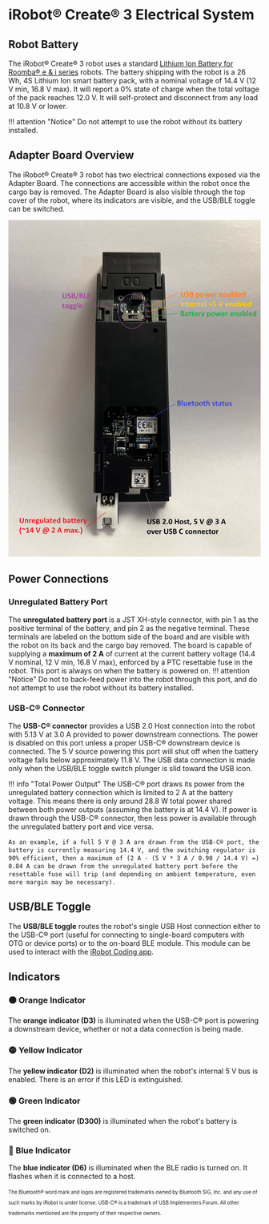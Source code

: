 # iRobot® Create® 3 Electrical System

## Robot Battery
The iRobot® Create® 3 robot uses a standard [Lithium Ion Battery for Roomba® e & i series](https://store.irobot.com/default/parts-and-accessories/roomba-batteries/) robots.
The battery shipping with the robot is a 26 Wh, 4S Lithium Ion smart battery pack, with a nominal voltage of 14.4 V (12 V min, 16.8 V max).
It will report a 0% state of charge when the total voltage of the pack reaches 12.0 V.
It will self-protect and disconnect from any load at 10.8 V or lower.

!!! attention "Notice"
    Do not attempt to use the robot without its battery installed.

## Adapter Board Overview
The iRobot® Create® 3 robot has two electrical connections exposed via the Adapter Board.
The connections are accessible within the robot once the cargo bay is removed.
The Adapter Board is also visible through the top cover of the robot, where its indicators are visible, and the USB/BLE toggle can be switched.

![Adapter Board](data/adapter_out.jpg "Adapter Board")

## Power Connections
### Unregulated Battery Port
The **unregulated battery port** is a JST XH-style connector, with pin 1 as the positive terminal of the battery, and pin 2 as the negative terminal.
These terminals are labeled on the bottom side of the board and are visible with the robot on its back and the cargo bay removed.
The board is capable of supplying a **maximum of 2 A** of current at the current battery voltage (14.4 V nominal, 12 V min, 16.8 V max), enforced by a PTC resettable fuse in the robot.
This port is always on when the battery is powered on.
!!! attention "Notice"
    Do not to back-feed power into the robot through this port, and do not attempt to use the robot without its battery installed.

### USB-C® Connector
The **USB-C® connector** provides a USB 2.0 Host connection into the robot with 5.13 V at 3.0 A provided to power downstream connections.
The power is disabled on this port unless a proper USB-C® downstream device is connected.
The 5 V source powering this port will shut off when the battery voltage falls below approximately 11.8 V.
The USB data connection is made only when the USB/BLE toggle switch plunger is slid toward the USB icon.

!!! info "Total Power Output"
    The USB-C® port draws its power from the unregulated battery connection which is limited to 2 A at the battery voltage.
    This means there is only around 28.8 W total power shared between both power outputs (assuming the battery is at 14.4 V).
    If power is drawn through the USB-C® connector, then less power is available through the unregulated battery port and vice versa.
    
    As an example, if a full 5 V @ 3 A are drawn from the USB-C® port, the battery is currently measuring 14.4 V, and the switching regulator is 90% efficient, then a maximum of (2 A - (5 V * 3 A / 0.90 / 14.4 V) =) 0.84 A can be drawn from the unregulated battery port before the resettable fuse will trip (and depending on ambient temperature, even more margin may be necessary).

## USB/BLE Toggle
The **USB/BLE toggle** routes the robot's single USB Host connection either to the USB-C® port (useful for connecting to single-board computers with OTG or device ports) or to the on-board BLE module.
This module can be used to interact with the [iRobot Coding app](https://code.irobot.com).

## Indicators
### 🟠 Orange Indicator
The **orange indicator (D3)** is illuminated when the USB-C® port is powering a downstream device, whether or not a data connection is being made.

### 🟡 Yellow Indicator
The **yellow indicator (D2)** is illuminated when the robot's internal 5 V bus is enabled. There is an error if this LED is extinguished.

### 🟢 Green Indicator
The **green indicator (D300)** is illuminated when the robot's battery is switched on.

### 🔵 Blue Indicator
The **blue indicator (D6)** is illuminated when the BLE radio is turned on. It flashes when it is connected to a host.

<sub><sup>The Bluetooth® word mark and logos are registered trademarks owned by Bluetooth SIG, Inc. and any use of such marks by iRobot is under license. USB-C® is a trademark of USB Implementers Forum. All other trademarks mentioned are the property of their respective owners.</sup></sub>
